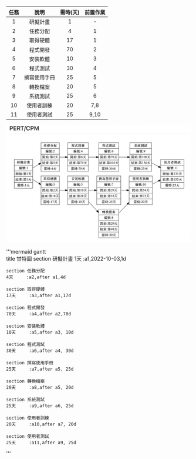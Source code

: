 
| **任務** | **說明** | **需時(天)**| **前置作業** |
|:--:|:----:|:---:|:---:|
| 1 | 研擬計畫 | 1 | - |
| 2 | 任務分配 | 4 | 1 |
| 3 | 取得硬體 | 17 | 1 |
| 4 | 程式開發 | 70 | 2 |
| 5 | 安裝軟體 | 10 | 3 |
| 6 | 程式測試 | 30 | 4 |
| 7 | 撰寫使用手冊 | 25 | 5 |
| 8 | 轉換檔案 | 20 | 5 |
| 9 | 系統測試 | 25 | 6 |
| 10 | 使用者訓練 | 20 | 7,8 |
| 11 | 使用者測試 | 25 | 9,10 |

![image](PERT.png)

'''mermaid
gantt    
    title 甘特圖
    section 研擬計畫
    1天     :a1,2022-10-03,1d
    
    section 任務分配
    4天     :a2,after a1,4d
    
    section 取得硬體
    17天     :a3,after a1,17d
    
    section 程式開發
    70天     :a4,after a2,70d
    
    section 安裝軟體
    10天     :a5,after a3, 10d
    
    section 程式測試
    30天     :a6,after a4, 30d
    
    section 撰寫使用手冊
    25天     :a7,after a5, 25d
    
    section 轉換檔案
    20天     :a8,after a5, 20d
    
    section 系統測試
    25天     :a9,after a6, 25d
    
    section 使用者訓練
    20天     :a10,after a7, 20d
    
    section 使用者測試
    25天     :a11,after a9, 25d
    
'''
